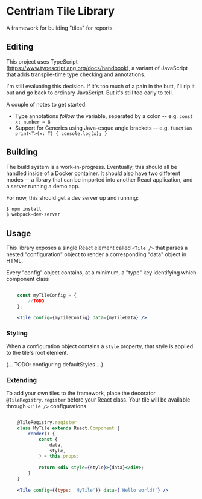 # Centriam Tile Library

A framework for building "tiles" for reports

## Editing

This project uses TypeScript (https://www.typescriptlang.org/docs/handbook), a variant of JavaScript that adds
transpile-time type checking and annotations.

I'm still evaluating this decision. If it's too much of a pain in the butt, I'll rip it out and go back to ordinary JavaScript. But it's still too early to tell.

A couple of notes to get started:

- Type annotations *follow* the variable, separated by a colon -- e.g. `const x: number = 8`
- Support for Generics using Java-esque angle brackets -- e.g. `function print<T>(x: T) { console.log(x); }`


## Building

The build system is a work-in-progress. Eventually, this should all be handled inside of a Docker container. It should also have two different modes -- a library that can be imported into another React application, and a server running a demo app.

For now, this should get a dev server up and running:

```bash
$ npm install
$ webpack-dev-server
```


## Usage

This library exposes a single React element called `<Tile />` that parses a nested "configuration" object
to render a corresponding "data" object in HTML. 

Every "config" object contains, at a minimum, a "type" key identifying which component class

```jsx harmony

    const myTileConfig = {
        //TODO
    };

    <Tile config={myTileConfig} data={myTileData} />
```

### Styling

When a configuration object contains a `style` property, that style is applied to the tile's root element.

(... TODO: configuring defaultStyles ...) 



### Extending

To add your own tiles to the framework, place the decorator `@TileRegistry.register` before your React class.
Your tile will be available through `<Tile />` configurations

```jsx harmony

    @TileRegistry.register
    class MyTile extends React.Component {
        render() {
            const {
                data,
                style,
            } = this.props;
            
            return <div style={style}>{data}</div>;
        }
    }
    
    <Tile config={{type: 'MyTile'}} data={'Hello world!'} />
```


